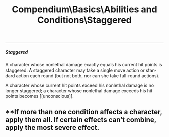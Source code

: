 ﻿---
lang: en
aliases: [Staggered]
title: Compendium\Basics\Abilities and Conditions\Staggered
tag: Conditions
---

---
##### Staggered

A character whose nonlethal damage exactly equals his current hit points is staggered. A staggered character may take a single move action or standard action each round (but not both, nor can she take full-round actions).

A character whose current hit points exceed his nonlethal damage is no longer staggered; a character whose nonlethal damage exceeds his hit points becomes [[unconscious]].

**If more than one condition affects a character, apply them all. If certain effects can’t combine, apply the most severe effect.
<br><br>
---
